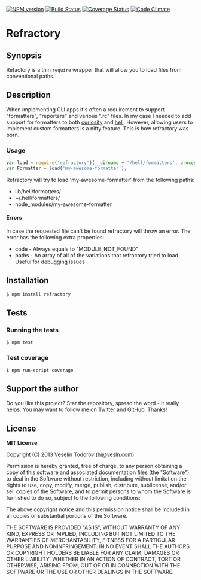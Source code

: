 [![NPM version](https://badge.fury.io/js/refractory.png)](http://badge.fury.io/js/refractory)
[![Build Status](https://secure.travis-ci.org/vesln/refractory.png)](http://travis-ci.org/vesln/refractory)
[![Coverage Status](https://coveralls.io/repos/vesln/refractory/badge.png?branch=master)](https://coveralls.io/r/vesln/refractory?branch=master)
[![Code Climate](https://codeclimate.com/github/vesln/refractory.png)](https://codeclimate.com/github/vesln/refractory)

# Refractory

## Synopsis

Refactory is a thin `require` wrapper that will allow you to load files from
conventional paths.

## Description

When implementing CLI apps it's often a requirement to support "formatters",
"reporters" and various ".rc" files. In my case I needed to add support for formatters
to both [curiosity](https://github.com/vesln/curiosity) and
[hell](https://github.com/vesln/hell). However, allowing users to implement
custom formatters is a nifty feature. This is how refractory was born.

### Usage

```js
var load = require('refractory')(__dirname + '/hell/formatters', process.env.HOME + '.hell/formatters');
var Formatter = load('my-awesome-formatter');
```

Refractory will try to load 'my-awesome-formatter' from the following paths:

- lib/hell/formatters/
- ~/.hell/formatters/
- node_modules/my-awesome-formatter

#### Errors

In case the requested file can't be found refractory will throw an error.
The error has the following extra properties:

- code - Always equals to "MODULE_NOT_FOUND"
- paths - An array of all of the variations that refractory tried to load. Useful
  for debugging issues

## Installation

```bash
$ npm install refractory
```

## Tests

### Running the tests

```bash
$ npm test
```

### Test coverage

```bash
$ npm run-script coverage
```

## Support the author

Do you like this project? Star the repository, spread the word - it really helps. You may want to follow
me on [Twitter](https://twitter.com/vesln) and
[GitHub](https://github.com/vesln). Thanks!

## License

**MIT License**

Copyright (C) 2013 Veselin Todorov (hi@vesln.com)

Permission is hereby granted, free of charge, to any person obtaining a copy of this software and associated
documentation files (the "Software"), to deal in the Software without restriction, including without limitation the rights
to use, copy, modify, merge, publish, distribute, sublicense, and/or sell copies of the Software, and to permit
persons to whom the Software is furnished to do so, subject to the following conditions:

The above copyright notice and this permission notice shall be included in all copies or substantial
portions of the Software.

THE SOFTWARE IS PROVIDED "AS IS", WITHOUT WARRANTY OF ANY KIND, EXPRESS OR IMPLIED, INCLUDING BUT NOT LIMITED TO
THE WARRANTIES OF MERCHANTABILITY, FITNESS FOR A PARTICULAR PURPOSE AND NONINFRINGEMENT. IN NO EVENT SHALL THE
AUTHORS OR COPYRIGHT HOLDERS BE LIABLE FOR ANY CLAIM, DAMAGES OR OTHER LIABILITY, WHETHER IN AN ACTION OF CONTRACT,
TORT OR OTHERWISE, ARISING FROM, OUT OF OR IN CONNECTION WITH THE SOFTWARE OR THE USE OR OTHER DEALINGS IN THE SOFTWARE.
